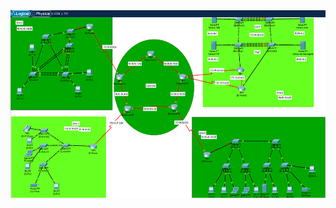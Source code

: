 
<div style="display: flex; gap: 20px;">
    <img src="screenshot.png" alt="packet tracer screenshot" height="300">
</div>
